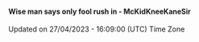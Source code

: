 #### Wise man says only fool rush in - McKidKneeKaneSir
Updated on 27/04/2023 - 16:09:00 (UTC) Time Zone
